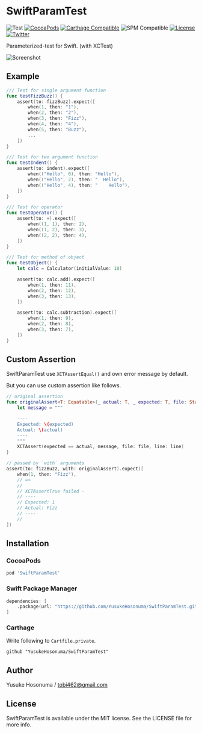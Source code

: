 # SwiftParamTest

![Test](https://github.com/YusukeHosonuma/SwiftParamTest/workflows/Test/badge.svg)
[![CocoaPods](https://img.shields.io/cocoapods/v/SwiftParamTest.svg)](https://cocoapods.org/pods/SwiftParamTest)
[![Carthage Compatible](https://img.shields.io/badge/Carthage-compatible-4BC51D.svg?style=flat)](https://github.com/Carthage/Carthage)
![SPM Compatible](https://img.shields.io/badge/SPM-compatible-4BC51D.svg?style=flat)
[![License](https://img.shields.io/github/license/YusukeHosonuma/SwiftPrettyPrint)](https://github.com/YusukeHosonuma/SwiftPrettyPrint/blob/master/LICENSE)
[![Twitter](https://img.shields.io/twitter/url?style=social&url=https%3A%2F%2Ftwitter.com%2Ftobi462)](https://twitter.com/tobi462)

Parameterized-test for Swift. (with XCTest)

![Screenshot](https://raw.githubusercontent.com/YusukeHosonuma/SwiftParamTest/master/screenshot.png)

## Example

```swift
/// Test for single argument function
func testFizzBuzz() {
    assert(to: fizzBuzz).expect([
        when(1, then: "1"),
        when(2, then: "2"),
        when(3, then: "Fizz"),
        when(4, then: "4"),
        when(5, then: "Buzz"),
        ...
    ])
}

/// Test for two argument function
func testIndent() {
    assert(to: indent).expect([
        when(("Hello", 0), then: "Hello"),
        when(("Hello", 2), then: "  Hello"),
        when(("Hello", 4), then: "    Hello"),
    ])
}

/// Test for operator
func testOperator() {
    assert(to: +).expect([
        when((1, 1), then: 2),
        when((1, 2), then: 3),
        when((2, 2), then: 4),
    ])
}

/// Test for method of object
func testObject() {
    let calc = Calculator(initialValue: 10)

    assert(to: calc.add).expect([
        when(1, then: 11),
        when(2, then: 12),
        when(3, then: 13),
    ])

    assert(to: calc.subtraction).expect([
        when(1, then: 9),
        when(2, then: 8),
        when(3, then: 7),
    ])
}
```

## Custom Assertion

SwiftParamTest use `XCTAssertEqual()` and own error message by default.

But you can use custom assertion like follows.

```swift
// original assertion
func originalAssert<T: Equatable>(_ actual: T, _ expected: T, file: StaticString, line: UInt) {
    let message = """

    ----
    Expected: \(expected)
    Actual: \(actual)
    ----
    """
    XCTAssert(expected == actual, message, file: file, line: line)
}

// passed by `with` arguments
assert(to: fizzBuzz, with: originalAssert).expect([
    when(1, then: "Fizz"),
    // =>
    //
    // XCTAssertTrue failed -
    // ----
    // Expected: 1
    // Actual: Fizz
    // ----
    //
])
```

## Installation

### CocoaPods

```ruby
pod 'SwiftParamTest'
```

### Swift Package Manager

```swift
dependencies: [
    .package(url: "https://github.com/YusukeHosonuma/SwiftParamTest.git", from: "1.1.0"),
]
```

### Carthage

Write following to `Cartfile.private`.

```text
github "YusukeHosonuma/SwiftParamTest"
```

## Author

Yusuke Hosonuma / tobi462@gmail.com

## License

SwiftParamTest is available under the MIT license. See the LICENSE file for more info.

